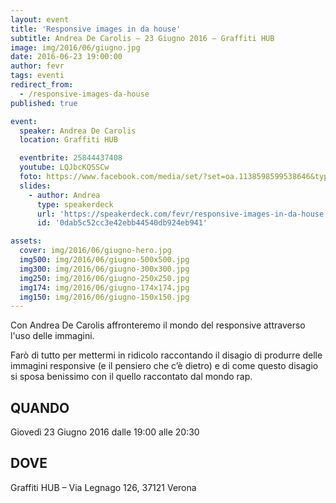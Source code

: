 ```yaml
---
layout: event
title: 'Responsive images in da house'
subtitle: Andrea De Carolis – 23 Giugno 2016 – Graffiti HUB
image: img/2016/06/giugno.jpg
date: 2016-06-23 19:00:00
author: fevr
tags: eventi
redirect_from:
  - /responsive-images-da-house
published: true

event:
  speaker: Andrea De Carolis
  location: Graffiti HUB

  eventbrite: 25844437408
  youtube: LQJbcKQSSCw
  foto: https://www.facebook.com/media/set/?set=oa.1138598599538646&type=3
  slides:
    - author: Andrea
      type: speakerdeck
      url: 'https://speakerdeck.com/fevr/responsive-images-in-da-house'
      id: '0dab5c52cc3e42ebb44540db924eb941'

assets:
  cover: img/2016/06/giugno-hero.jpg
  img500: img/2016/06/giugno-500x500.jpg
  img300: img/2016/06/giugno-300x300.jpg
  img250: img/2016/06/giugno-250x250.jpg
  img174: img/2016/06/giugno-174x174.jpg
  img150: img/2016/06/giugno-150x150.jpg
---
```


Con Andrea De Carolis affronteremo il mondo del responsive attraverso l'uso delle immagini.

Farò di tutto per mettermi in ridicolo raccontando il disagio di produrre
delle immagini responsive (e il pensiero che c’è dietro) e di come questo disagio
si sposa benissimo con il quello raccontato dal mondo rap.

## QUANDO

Giovedì 23 Giugno 2016 dalle 19:00 alle 20:30

## DOVE

Graffiti HUB – Via Legnago 126, 37121 Verona
